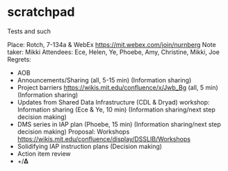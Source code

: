 # scratchpad
Tests and such

Place: Rotch, 7-134a & WebEx https://mit.webex.com/join/nurnberg 
Note taker: Mikki
Attendees: Ece, Helen, Ye, Phoebe, Amy, Christine, Mikki, Joe
Regrets: 

- AOB
- Announcements/Sharing (all, 5-15 min) (Information sharing)
- Project barriers https://wikis.mit.edu/confluence/x/Jwb_Bg  (all, 5 min) (Information sharing)
- Updates from Shared Data Infrastructure (CDL & Dryad) workshop: Information sharing (Ece & Ye, 10 min) (Information sharing/next step decision making)
- DMS series in IAP plan (Phoebe, 15 min) (Information sharing/next step decision making) Proposal: Workshops https://wikis.mit.edu/confluence/display/DSSLIB/Workshops
- Solidifying IAP instruction plans (Decision making)
- Action item review
- +/𝚫


